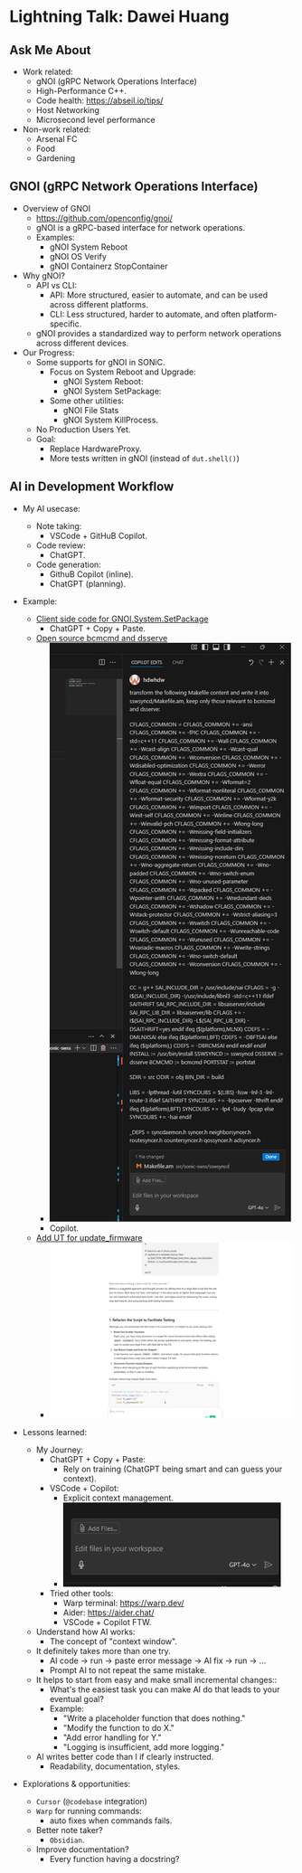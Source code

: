 # Lightning Talk: Dawei Huang

## Ask Me About
- Work related:
    - gNOI (gRPC Network Operations Interface)
    - High-Performance C++.
    - Code health: https://abseil.io/tips/
    - Host Networking
    - Microsecond level performance
- Non-work related:
    - Arsenal FC
    - Food
    - Gardening

## GNOI (gRPC Network Operations Interface)
- Overview of GNOI
  - https://github.com/openconfig/gnoi/
  - gNOI is a gRPC-based interface for network operations.
  - Examples:
    - gNOI System Reboot
    - gNOI OS Verify
    - gNOI Containerz StopContainer
- Why gNOI?
    - API vs CLI:
        - API: More structured, easier to automate, and can be used across different platforms.
        - CLI: Less structured, harder to automate, and often platform-specific.
    - gNOI provides a standardized way to perform network operations across different devices.
- Our Progress:
    - Some supports for gNOI in SONiC.
      - Focus on System Reboot and Upgrade:
        - gNOI System Reboot:
        - gNOI System SetPackage:
      - Some other utilities:
        - gNOI File Stats
        - gNOI System KillProcess.
    - No Production Users Yet.
    - Goal:
        - Replace HardwareProxy.
        - More tests written in gNOI (instead of `dut.shell()`)

## AI in Development Workflow
- My AI usecase:
    - Note taking:
        - VSCode + GitHuB Copilot.
    - Code review:
        - ChatGPT.
    - Code generation:
        - GithuB Copilot (inline).
        - ChatGPT (planning).
- Example:
    - [Client side code for GNOI.System.SetPackage](https://github.com/sonic-net/sonic-gnmi/pull/358/files)
        - ChatGPT + Copy + Paste.
    - [Open source bcmcmd and dsserve](https://github.com/sonic-net/sonic-swss/pull/3564)
        - ![copilot-prompt](copilot-prompt.png)
        - Copilot.
    - [Add UT for update_firmware](
        https://dev.azure.com/mssonic/internal/_git/sonic-metadata/pullrequest/10366)
        - ![chatgpt-promt](chatgpt-prompt.png)


- Lessons learned:
    - My Journey:
        - ChatGPT + Copy + Paste:
            - Rely on training (ChatGPT being smart and can guess your context).
        - VSCode + Copilot:
            - Explicit context management.
            - ![add-file](add-file.png)
        - Tried other tools:
            - Warp terminal: https://warp.dev/
            - Aider: https://aider.chat/
            - VSCode + Copilot FTW.
    - Understand how AI works:
        - The concept of "context window".
    - It definitely takes more than one try.
        - AI code -> run -> paste error message -> AI fix -> run -> ...
        - Prompt AI to not repeat the same mistake.
    - It helps to start from easy and make small incremental changes::
        - What's the easiest task you can make AI do that leads to your eventual goal?
        - Example:
            - "Write a placeholder function that does nothing."
            - "Modify the function to do X."
            - "Add error handling for Y."
            - "Logging is insufficient, add more logging."
    - AI writes better code than I if clearly instructed.
        - Readability, documentation, styles.


- Explorations & opportunities:
    - `Cursor` (`@codebase` integration)
    - `Warp` for running commands:
        - auto fixes when commands fails.
    - Better note taker?
        - `Obsidian`.
    - Improve documentation?
        - Every function having a docstring?